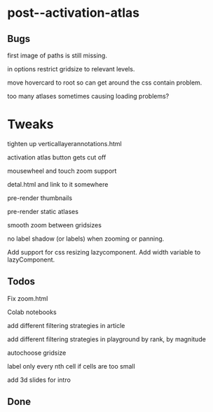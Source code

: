 # post--activation-atlas

## Bugs

first image of paths is still missing.

in options restrict gridsize to relevant levels.

move hovercard to root so can get around the css contain problem.

too many atlases sometimes causing loading problems?

# Tweaks

tighten up verticallayerannotations.html

activation atlas button gets cut off

mousewheel and touch zoom support

detal.html and link to it somewhere

pre-render thumbnails

pre-render static atlases

smooth zoom between gridsizes

no label shadow (or labels) when zooming or panning.

Add support for css resizing lazycomponent.
Add width variable to lazyComponent.

## Todos

Fix zoom.html

Colab notebooks

add different filtering strategies in article

add different filtering strategies in playground
by rank, by magnitude

autochoose gridsize

label only every nth cell if cells are too small

add 3d slides for intro

## Done